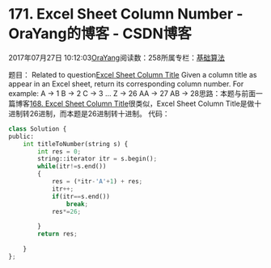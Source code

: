
# 171. Excel Sheet Column Number - OraYang的博客 - CSDN博客

2017年07月27日 10:12:03[OraYang](https://me.csdn.net/u010665216)阅读数：258所属专栏：[基础算法](https://blog.csdn.net/column/details/16604.html)



题目：
Related to question[Excel Sheet Column Title](https://leetcode.com/problems/excel-sheet-column-title/)
Given a column title as appear in an Excel sheet, return its corresponding column number.
For example:
A -> 1
    B -> 2
    C -> 3
    ...
    Z -> 26
    AA -> 27
    AB -> 28思路：本题与前面一篇博客[168. Excel Sheet Column Title](http://blog.csdn.net/u010665216/article/details/76126964)很类似，Excel Sheet Column Title是做十进制转26进制，而本题是26进制转十进制。
代码：

```python
class Solution {
public:
    int titleToNumber(string s) {
        int res = 0;
        string::iterator itr = s.begin();
        while(itr!=s.end())  
        {  
            res = (*itr-'A'+1) + res;
            itr++;
            if(itr==s.end())
                break;
            res*=26;
              
        }  
        return res;  
        
    }
};
```


